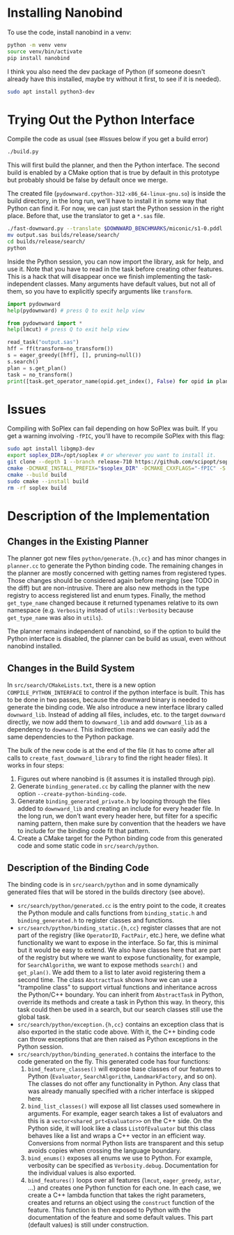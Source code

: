 # Installing Nanobind

To use the code, install nanobind in a venv:
```bash
python -m venv venv
source venv/bin/activate
pip install nanobind
```

I think you also need the dev package of Python (if someone doesn't already have
this installed, maybe try without it first, to see if it is needed).
```bash
sudo apt install python3-dev
```

# Trying Out the Python Interface

Compile the code as usual (see #Issues below if you get a build error)
```bash
./build.py
```
This will first build the planner, and then the Python interface. The second
build is enabled by a CMake option that is true by default in this prototype but
probably should be false by default once we merge.

The created file (`pydownward.cpython-312-x86_64-linux-gnu.so`) is inside the
build directory, in the long run, we'll have to install it in some way that
Python can find it. For now, we can just start the Python session in the right
place. Before that, use the translator to get a `*.sas` file.
```bash
./fast-downward.py --translate $DOWNWARD_BENCHMARKS/miconic/s1-0.pddl
mv output.sas builds/release/search/
cd builds/release/search/
python
```

Inside the Python session, you can now import the library, ask for help, and use
it. Note that you have to read in the task before creating other features. This
is a hack that will disappear once we finish implementing the task-independent
classes. Many arguments have default values, but not all of them, so you have to
explicitly specify arguments like `transform`.
```Python
import pydownward
help(pydownward) # press Q to exit help view

from pydownward import *
help(lmcut) # press Q to exit help view

read_task("output.sas")
hff = ff(transform=no_transform())
s = eager_greedy([hff], [], pruning=null())
s.search()
plan = s.get_plan()
task = no_transform()
print([task.get_operator_name(opid.get_index(), False) for opid in plan])
```

# Issues

Compiling with SoPlex can fail depending on how SoPlex was built. If you get a
warning involving `-fPIC`, you'll have to recompile SoPlex with this flag:

```bash
sudo apt install libgmp3-dev
export soplex_DIR=/opt/soplex # or wherever you want to install it.
git clone --depth 1 --branch release-710 https://github.com/scipopt/soplex.git
cmake -DCMAKE_INSTALL_PREFIX="$soplex_DIR" -DCMAKE_CXXFLAGS="-fPIC" -S soplex -B build
cmake --build build
sudo cmake --install build
rm -rf soplex build
```

# Description of the Implementation

## Changes in the Existing Planner

The planner got new files `python/generate.{h,cc}` and has minor changes in
`planner.cc` to generate the Python binding code. The remaining changes in the
planner are mostly concerned with getting names from registered types. Those
changes should be considered again before merging (see TODO in the diff) but are
non-intrusive. There are also new methods in the type registry to access
registered list and enum types. Finally, the method `get_type_name` changed
because it returned typenames relative to its own namespace (e.g. `Verbosity`
instead of `utils::Verbosity` because `get_type_name` was also in `utils`).

The planner remains independent of nanobind, so if the option to build the
Python interface is disabled, the planner can be build as usual, even without
nanobind installed.

## Changes in the Build System

In `src/search/CMakeLists.txt`, there is a new option `COMPILE_PYTHON_INTERFACE`
to control if the python interface is built. This has to be done in two passes,
because the downward binary is needed to generate the binding code. We also
introduce a new interface library called `downward_lib`. Instead of adding all
files, includes, etc. to the target `downward` directly, we now add them to
`downward_lib` and add `downward_lib` as a dependency to `downward`. This
indirection means we can easily add the same dependencies to the Python package.

The bulk of the new code is at the end of the file (it has to come after all
calls to `create_fast_downward_library` to find the right header files). It
works in four steps:
1. Figures out where nanobind is (it assumes it is installed through pip).
2. Generate `binding_generated.cc` by calling the planner with the new option
   `--create-python-binding-code`.
3. Generate `binding_generated_private.h` by looping through the files added to
   `downward_lib` and creating an include for every header file. In the long
   run, we don't want every header here, but filter for a specific naming
   pattern, then make sure by convention that the headers we have to include for
   the binding code fit that pattern.
4. Create a CMake target for the Python binding code from this generated code
   and some static code in `src/search/python`.

## Description of the Binding Code

The binding code is in `src/search/python` and in some dynamically generated
files that will be stored in the builds directory (see above).

* `src/search/python/generated.cc` is the entry point to the code, it creates
  the Python module and calls functions from `binding_static.h` and
  `binding_generated.h` to register classes and functions.
* `src/search/python/binding_static.{h,cc}` register classes that are not part
  of the registry (like `OperatorID`, `FactPair`, etc.) here, we define what
  functionality we want to expose in the interface. So far, this is minimal but
  it would be easy to extend. We also have classes here that are part of the
  registry but where we want to expose functionality, for example, for
  `SearchAlgorithm`, we want to expose methods `search()` and `get_plan()`. We
  add them to a list to later avoid registering them a second time. The class
  `AbstractTask` shows how we can use a "trampoline class" to support virtual
  functions and inheritance across the Python/C++ boundary. You can inherit from
  `AbstractTask` in Python, override its methods and create a task in Python
  this way. In theory, this task could then be used in a search, but our search
  classes still use the global task.
* `src/search/python/exception.{h,cc}` contains an exception class that is also
  exported in the static code above. With it, the C++ binding code can throw
  exceptions that are then raised as Python exceptions in the Python session.
* `src/search/python/binding_generated.h` contains the interface to the code
  generated on the fly. This generated code has four functions:
  1. `bind_feature_classes()` will expose base classes of our features to Python
    (`Evaluator`, `SearchAlgorithm`, `LandmarkFactory`, and so on). The classes
    do not offer any functionality in Python. Any class that was already
    manually specified with a richer interface is skipped here.
  2. `bind_list_classes()` will expose all list classes used somewhere in
    arguments. For example, eager search takes a list of evaluators and this is
    a `vector<shared_prt<Evaluator>>` on the C++ side. On the Python side, it
    will look like a class `ListOfEvaluator` but this class behaves like a list
    and wraps a C++ vector in an efficient way. Conversions from normal Python
    lists are transparent and this setup avoids copies when crossing the
    language boundary.
  3. `bind_enums()` exposes all enums we use to Python. For example, verbosity
    can be specified as `Verbosity.debug`. Documentation for the individual
    values is also exported.
  4. `bind_features()` loops over all features (`lmcut`, `eager_greedy`,
    `astar`, ...) and creates one Python function for each one. In each case, we
    create a C++ lambda function that takes the right parameters, creates and
    returns an object using the `construct` function of the feature. This
    function is then exposed to Python with the documentation of the feature and
    some default values. This part (default values) is still under construction.
